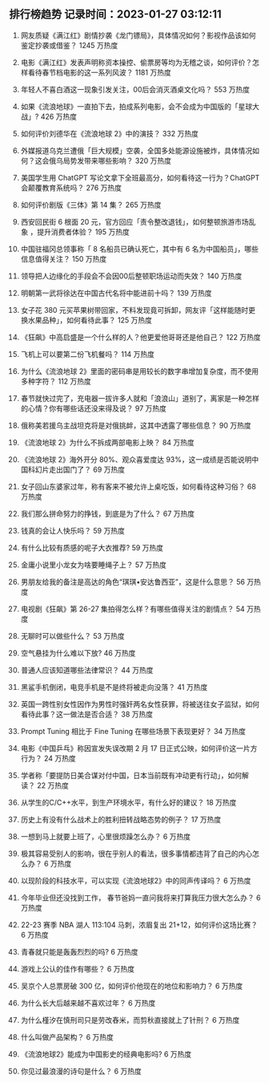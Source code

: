 
## 排行榜趋势 记录时间：2023-01-27 03:12:11
  
  1. 网友质疑《满江红》剧情抄袭《龙门镖局》，具体情况如何？影视作品该如何鉴定抄袭或借鉴？ 1245 万热度
    
  2. 电影《满江红》发表声明称资本操控、偷票房等均为无稽之谈，如何评价？怎样看待春节档电影的这一系列风波？ 1181 万热度
    
  3. 年轻人不喜白酒这一现象引发关注，00后会消灭酒桌文化吗？ 553 万热度
    
  4. 如果《流浪地球》一直拍下去，拍成系列电影，会不会成为中国版的「星球大战」? 426 万热度
    
  5. 如何评价刘德华在《流浪地球 2》中的演技？ 332 万热度
    
  6. 外媒报道乌克兰遭俄「巨大规模」空袭，全国多处能源设施被炸，具体情况如何？这会俄乌局势发带来哪些影响？ 320 万热度
    
  7. 美国学生用 ChatGPT 写论文拿下全班最高分，如何看待这一行为？ChatGPT 会颠覆教育系统吗？ 276 万热度
    
  8. 如何评价剧版《三体》第 14 集？ 265 万热度
    
  9. 西安回民街 6 根面 20 元，官方回应「责令整改退钱」，如何整顿旅游市场乱象 ，提升消费者体验？ 195 万热度
    
  10. 中国驻福冈总领事称「 8 名船员已确认死亡，其中有 6 名为中国船员」，哪些信息值得关注？ 150 万热度
    
  11. 领导把人边缘化的手段会不会因00后整顿职场运动而失效？ 140 万热度
    
  12. 明朝第一武将徐达在中国古代名将中能进前十吗？ 139 万热度
    
  13. 女子花 380 元买苹果树带回家，不料发现竟可拆卸，网友评「这样能随时更换水果品种」，如何看待此事？ 125 万热度
    
  14. 《狂飙》中高启盛是一个什么样的人？他更爱他哥哥还是他自己？ 122 万热度
    
  15. 飞机上可以要第二份飞机餐吗？ 114 万热度
    
  16. 为什么《流浪地球 2》里面的密码串是用较长的数字串增加复杂度，而不使用多种字符？ 112 万热度
    
  17. 春节就快过完了，充电器一拔许多人就和「浪浪山」道别了，离家是一种怎样的心情？你有哪些话还没来得及说？ 97 万热度
    
  18. 俄称美若援乌主战坦克将是对俄挑衅，这其中透露了哪些信息？ 90 万热度
    
  19. 《流浪地球 2》为什么不拆成两部电影上映？ 84 万热度
    
  20. 《流浪地球 2》海外开分 80%、观众喜爱度达 93%，这一成绩是否能说明中国科幻片走出国门了？ 69 万热度
    
  21. 女子回山东婆家过年，称有客来不被允许上桌吃饭，如何看待这种习俗？ 68 万热度
    
  22. 我们那么拼命努力的挣钱，到底是为了什么？ 67 万热度
    
  23. 钱真的会让人快乐吗？ 59 万热度
    
  24. 有什么比较有质感的呢子大衣推荐? 59 万热度
    
  25. 金庸小说里小龙女为啥要睡绳子上？ 57 万热度
    
  26. 男朋友给我的备注是高达的角色“琪琪•安达鲁西亚”，这是什么意思？ 56 万热度
    
  27. 电视剧《狂飙》第 26-27 集拍得怎么样？有哪些值得关注的剧情点？ 54 万热度
    
  28. 无聊时可以做些什么？ 53 万热度
    
  29. 空气悬挂为什么难以下放? 46 万热度
    
  30. 普通人应该知道哪些法律常识？ 44 万热度
    
  31. 黑鲨手机倒闭，电竞手机是不是终将被走向没落？ 41 万热度
    
  32. 英国一跨性别女性因作为男性时强奸两名女性获罪，将被送往女子监狱，如何看待此事？这一做法是否合适？ 38 万热度
    
  33. Prompt Tuning 相比于 Fine Tuning 在哪些场景下表现更好？ 34 万热度
    
  34. 电影《中国乒乓》称因宣发失误改期 2 月 17 日正式公映，如何评价这一片方行为？ 24 万热度
    
  35. 学者称「要提防日美合谋对付中国，日本当前既有冲动更有行动」，如何解读？ 22 万热度
    
  36. 从学生的C/C++水平，到生产环境水平，有什么好的建议？ 18 万热度
    
  37. 历史上有没有什么战术上的胜利扭转战略态势的例子？ 17 万热度
    
  38. 一想到马上就要上班了，心里很烦躁怎么办？ 6 万热度
    
  39. 极其容易受别人的影响，很在乎别人的看法，很多事情都违背了自己的内心怎么办？ 6 万热度
    
  40. 以现阶段的科技水平，可以实现《流浪地球2》中的同声传译吗？ 6 万热度
    
  41. 今年毕业但还没找到工作， 春节爸妈一直问我将来打算我压力很大怎么办？ 6 万热度
    
  42. 22-23 赛季 NBA 湖人 113:104 马刺，浓眉复出 21+12，如何评价这场比赛？ 6 万热度
    
  43. 青春就只能是轰轰烈烈的吗? 6 万热度
    
  44. 游戏上公认的佳作有哪些？ 6 万热度
    
  45. 吴京个人总票房破 300 亿，如何评价他现在的地位和影响力？ 6 万热度
    
  46. 为什么长大后越来越不喜欢过年？ 6 万热度
    
  47. 为什么槿汐在慎刑司只是劳改舂米，而剪秋直接就上了针刑？ 6 万热度
    
  48. 什么叫做产品架构？ 6 万热度
    
  49. 《流浪地球2》能成为中国影史的经典电影吗? 6 万热度
    
  50. 你见过最浪漫的诗句是什么？ 6 万热度
    